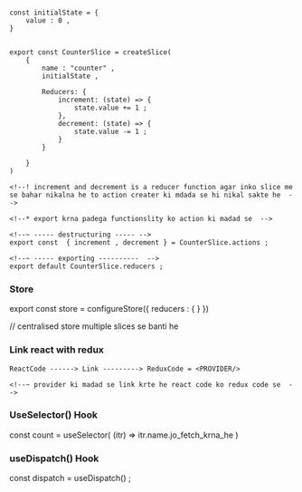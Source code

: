 
### 

<!--* Slices = Portion of Data  -->
<!--* centralised store = slice + slice + slice -->
<!--^ Reducers = matlab Functi

//----------- concept of slices ------------- 
// -------- createSlice() function ---------
<!--~ createSlice() ek object leta he jisme minimum 3 chije hoti he  -->
<!--? 1 = name  -->
<!--? 2 = initialState  -->
<!--? 3 = reducers = ( functionality ) -->

<!--!------------------------------------------- -->

    const initialState = {
        value : 0 ,
    }


    export const CounterSlice = createSlice(
        {
            name : "counter" , 
            initialState , 

            Reducers: {
                increment: (state) => {
                    state.value += 1 ; 
                },
                decrement: (state) => {
                    state.value -= 1 ; 
                }
            }

        }
    )

    <!--! increment and decrement is a reducer function agar inko slice me se bahar nikalna he to action creater ki mdada se hi nikal sakte he  -->

    <!--* export krna padega functionslity ko action ki madad se  -->

    <!--~ ----- destructuring ----- -->
    export const  { increment , decrement } = CounterSlice.actions ; 

    <!--~ ----- exporting ----------  -->
    export default CounterSlice.reducers ; 



<!--!------------------------------------------- -->
### Store 

<!--* Store = ek centralised entity he / global state he pure project ki  -->
<!--^ store me sari ki sari states save hogi in the form of Slices  -->

export const store = configureStore({
    reducers : {
        <!-- name : counterSlice , // ek slice  -->
    }
})

// centralised store multiple slices se banti he 


<!--!------------------------------------------- -->

### Link react with redux 

<!-- // How to link React code with Redux code  -->

    ReactCode ------> Link ---------> ReduxCode = <PROVIDER/>

    <!--~ provider ki madad se link krte he react code ko redux code se  -->


<!--!------------------------------------------- -->

### UseSelector() Hook 

<!--^  useSelector Hook = kisi slice me se particular value ko fetch krne ke liye ya kisi slice me se data ko fetch krne ke liye useSelector() Hook ka use krte he  -->


const count = useSelector( (itr) => itr.name.jo_fetch_krna_he )


<!--!------------------------------------------- -->

### useDispatch() Hook 

<!--^ useDispatch Hook = functions ko Access kene ke liye useDispatch() Hook ka use krte he  -->

const dispatch = useDispatch() ; 
